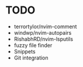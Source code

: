 # TODO

- terrortylor/nvim-comment
- windwp/nvim-autopairs
- RishabhRD/nvim-lsputils
- fuzzy file finder
- Snippets
- Git integration
